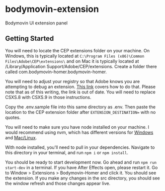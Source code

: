 # bodymovin-extension
Bodymovin UI extension panel

## Getting Started

You will need to locate the CEP extensions folder on your machine. On Windows, this is typically located at `C:\Program Files (x86)\Common Files\Adobe\CEP\extensions\` and on Mac it is typically located at /Library/Application Support/Adobe/CEP/extensions. Create a folder there called com.bodymovin-homer.bodymovin-homer.

You will need to adjust your registry so that Adobe knows you are attempting to debug an extension. [This link](https://github.com/Adobe-CEP/Getting-Started-guides/tree/master/Client-side%20Debugging#set-the-debug-mode) covers how to do that. Please note that as of this writing, the link is out of date. You will need to replace CSXS.8 with CSXS.9 in those instructions.

Copy the .env.sample file into this same directory as .env. Then paste the location to the CEP extension folder after `EXTENSION_DESTINATION=` with no quotes.

You will need to make sure you have node installed on your machine. I would recommend using nvm, which has different versions for [Windows](https://github.com/coreybutler/nvm-windows) and [Mac/Linux](https://github.com/creationix/nvm).

With node installed, you'll need to pull in your dependencies. Navigate to this directory in your terminal, and run `npm i` or `npm install`.

You should be ready to start development now. Go ahead and run `npm run start-dev` in a terminal. If you have After Effects open, please restart it. Go to Window > Extensions > Bodymovin-Homer and click it. You should see the extension. If you make any changes in the src directory, you should see the window refresh and those changes appear live.
